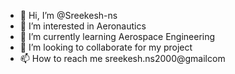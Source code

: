 - 👋 Hi, I’m @Sreekesh-ns
- 👀 I’m interested in Aeronautics
- 🌱 I’m currently learning Aerospace Engineering
- 💞️ I’m looking to collaborate for my project
- 📫 How to reach me sreekesh.ns2000@gmailcom

<!---
Sreekesh-ns/Sreekesh-ns is a ✨ special ✨ repository because its `README.md` (this file) appears on your GitHub profile.
You can click the Preview link to take a look at your changes.
--->
